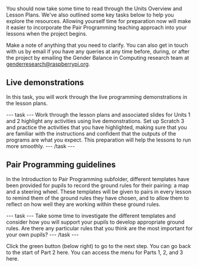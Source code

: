 You should now take some time to read through the Units Overview and Lesson Plans. We've also outlined some key tasks below to help you explore the resources. Allowing yourself time for preparation now will make it easier to incorporate the Pair Programming teaching approach into your lessons when the project begins.

Make a note of anything that you need to clarify. You can also get in touch with us by email if you have any queries at any time before, during, or after the project by emailing the Gender Balance in Computing research team at [genderresearch@raspberrypi.org](mailto:genderresearch@raspberrypi.org).


## Live demonstrations

In this task, you will work through the live programming demonstrations in the lesson plans. 

--- task --- 
Work through the lesson plans and associated slides for Units 1 and 2 highlight any activities using live demonstrations. Set up Scratch 3 and practice the activities that you have highlighted, making sure that you are familiar with the instructions and confident that the outputs of the programs are what you expect. This preparation will help the lessons to run more smoothly.
--- /task ---

## Pair Programming guidelines

In the Introduction to Pair Programming subfolder, different templates have been provided for pupils to record the ground rules for their pairing: a map and a steering wheel. These templates will be given to pairs in every lesson to remind them of the ground rules they have chosen, and to allow them to reflect on how well they are working within these ground rules. 

--- task --- 
Take some time to investigate the different templates and consider how you will support your pupils to develop appropriate ground rules. Are there any particular rules that you think are the most important for your own pupils?
--- /task ---

Click the green button (below right) to go to the next step.
You can go back to the start of Part 2 here.
You can access the menu for Parts 1, 2, and 3 here.




